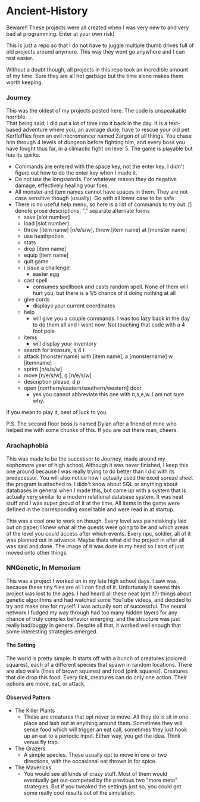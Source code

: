 # Ancient-History
Beware!! These projects were all created when I was very new to and very bad at programming. Enter at your own risk!

This is just a repo so that I do not have to juggle multiple thumb drives full of old projects around anymore. This way they wont go anywhere and I can rest easier. 

Without a doubt though, all projects in this repo took an incredible amount of my time. Sure they are all hot garbage but the time alone makes them worth keeping.

<h3>Journey</h3>
This was the oldest of my projects posted here. The code is unspeakable horrible. <br>
That being said, I did put a lot of time into it back in the day. It is a text-based adventure where you, an average dude, have to rescue your old pet Kerfluffles from an evil necromancer named Zargon of all things. You chase him through 4 levels of dungeon before fighting him, and every boss you have fought thus far, in a climactic fight on level 5. The game is playable but has its quirks.

 - Commands are entered with the space key, not the enter key. I didn't figure out how to do the enter key when I made it.
 - Do not use the longswords. For whatever reason they do negative damage, effectively healing your foes. 
 - All monster and item names cannot have spaces in them. They are not case sensitive though (usually). Go with all lower case to be safe
 - There is no useful help menu, so here is a list of commands to try out. [] denote prose descriptions, "," separate alternate forms
	 - save [slot number]
	 - load [slot number]
	 - throw [item name] [n/e/s/w], throw [item name] at [monster name]
	 - use heathpotion
	 - stats
	 - drop [item name]
	 - equip [item name]
	 - quit game
	 - i issue a challenge!
		 - easter egg
	 - cast spell 
		 - consumes spellbook and casts random spell. None of them will hurt you, but there is a 1/5 chance of it doing nothing at all
	 - give cords
		 - displays your current coordinates
	 - help
		 - will give you a couple commands. I was too lazy back in the day to do them all and I wont now. Not touching that code with a 4 foot pole
	 - items
		 - will display your inventory
	 - search for treasure, s 4 t
	 - attack [monster name] with [item name], a [monstername] w [itemname]
	 - sprint [n/e/s/w]
	 - move [n/e/s/w], g [n/e/s/w]
	 - description please, d p
	 - open [northern/eastern/southern/western] door
		 - yes you cannot abbreviate this one with n,s,e,w. I am not sure why.

If you mean to play it, best of luck to you. 

P.S.
The second floor boss is named Dylan after a friend of mine who helped me with some chunks of this. If you are out there man, cheers.
	 

<h3>Arachaphobia</h3>
This was made to be the successor to Journey,  made around my sophomore year of high school. Although it was never finished, I keep this one around because I was really trying to do better than I did with its predecessor. You will also notice how I actually used the excel spread sheet the program is attached to. I didn't know about SQL or anything about databases in general when I made this, but came up with a system that is actually very similar to a modern relational database system. It was neat stuff and I was super proud of it at the time. All items in the game were defined in the corresponding excel table and were read in at startup. 

This was a cool one to work on though. Every level was painstakingly laid out on paper, I knew what all the quests were going to be and which areas of the level you could access after which events. Every npc, soldier, all of it was planned out in advance. Maybe thats what did the project in after all was said and done. The image of it was done in my head so I sort of just moved onto other things.

<h3>NNGenetic, In Memoriam</h3>
This was a project I worked on in my late high school days. I saw was, because these tiny files are all I can find of it. Unfortunaly it seems this project was lost to the ages.
 I had heard all these neat (get it?) things about genetic algorithms and had watched some YouTube videos, and decided to try and make one for myself. I was actually sort of successful. The neural network I fudged my way through had too many hidden layers for any chance of truly complex behavior emerging, and the structure was just really bad/buggy in general. Despite all that, it worked well enough that some interesting strategies emerged. 

<h4>The Setting</h4>
The world is pretty simple. It starts off with a bunch of creatures (colored squares), each of a different species that spawn in random locations. There are also walls (lines of brown squares) and food (pink squares). Creatures that die drop this food. Every tick, creatures can do only one action. Their options are move, eat, or attack.

<h4>Observed Patters</h4>

 - The Killer Plants
	 - These are creatures that opt never to move. All they do is sit in one place and lash out at anything around them. Sometimes they will sense food which will trigger an eat call, sometimes they just hook up an eat to a periodic input. Either way, you get the idea. Think venus fly trap.
 - The Grazers
	 - A simple species. These usually opt to move in one or two directions, with the occasional eat thrown in for spice. 
 - The Mavericks
	 - You would see all kinds of crazy stuff. Most of them would eventually get out-competed by the previous two "more meta" strategies. But if you tweaked the settings just so, you could get some really cool results out of the simulation.
